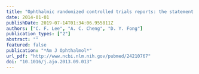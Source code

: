 ```yaml
---
title: "Ophthalmic randomized controlled trials reports: the statement of the hypothesis"
date: 2014-01-01
publishDate: 2019-07-14T01:34:06.955811Z
authors: ["C. F. Lee", "A. C. Cheng", "D. Y. Fong"]
publication_types: ["2"]
abstract: ""
featured: false
publication: "*Am J Ophthalmol*"
url_pdf: "http://www.ncbi.nlm.nih.gov/pubmed/24210767"
doi: "10.1016/j.ajo.2013.09.013"
---
```


